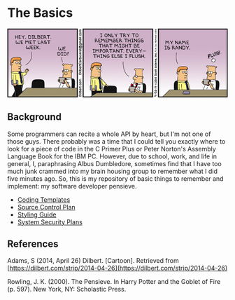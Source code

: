 # The Basics

![Dilbert, by Scott Adams](README/dt140426.gif)

## Background

Some programmers can recite a whole API by heart, but I'm not one of those guys. There probably was a time that I could tell you exactly where to look for a piece of code in the C Primer Plus or Peter Norton's Assembly Language Book for the IBM PC. However, due to school, work, and life in general, I, paraphrasing Albus Dumbledore, sometimes find that I have too much junk crammed into my brain housing group to remember what I did five minutes ago. So, this is my repository of basic things to remember and implement: my software developer pensieve.

- [Coding Templates](https://github.com/garciart/Basics/tree/master/CodingTemplates)
- [Source Control Plan](https://github.com/garciart/Basics/tree/master/SourceControlPlan)
- [Styling Guide](https://github.com/garciart/Basics/tree/master/StylingGuide)
- [System Security Plans](https://github.com/garciart/Basics/tree/master/SecurityPlans)

## References

Adams, S (2014, April 26) Dilbert. [Cartoon]. Retrieved from [https://dilbert.com/strip/2014-04-26](https://dilbert.com/strip/2014-04-26)

Rowling, J. K. (2000). The Pensieve. In Harry Potter and the Goblet of Fire (p. 597). New York, NY: Scholastic Press.
